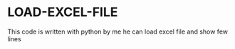 # LOAD-EXCEL-FILE
This code is written with python by me he can load excel file and show few lines 
